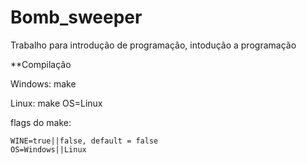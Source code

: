 # Bomb_sweeper
Trabalho para introdução de programação, intodução a programação 

**Compilação 

Windows:
make

Linux:
make OS=Linux

flags do make:

    WINE=true||false, default = false
    OS=Windows||Linux



